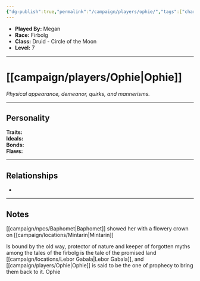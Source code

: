 ```yaml
---
{"dg-publish":true,"permalink":"/campaign/players/ophie/","tags":["character","player"],"noteIcon":"","created":"2025-10-26T08:26:29.460-07:00","updated":"2025-10-27T16:06:01.907-07:00"}
---
```



<p><span><ul>
<li dir="auto"><strong>Played By:</strong> Megan</li>
<li dir="auto"><strong>Race:</strong> Firbolg</li>
<li dir="auto"><strong>Class:</strong> Druid - Circle of the Moon</li>
<li dir="auto"><strong>Level:</strong> 7</li>
</ul></span></p>

---

# [[campaign/players/Ophie\|Ophie]]
*Physical appearance, demeanor, quirks, and mannerisms.*

---

## Personality
**Traits:**  
**Ideals:**  
**Bonds:**  
**Flaws:**  

---

## Relationships
- 

---

## Notes
[[campaign/npcs/Baphomet\|Baphomet]] showed her with a flowery crown on [[campaign/locations/Mintarin\|Mintarin]]

Is bound by the old way, protector of nature and keeper of forgotten myths
among the tales of the firbolg is the tale of the promised land [[campaign/locations/Lebor Gabala\|Lebor Gabala]], and [[campaign/players/Ophie\|Ophie]] is said to be the one of prophecy to bring them back to it. Ophie 

